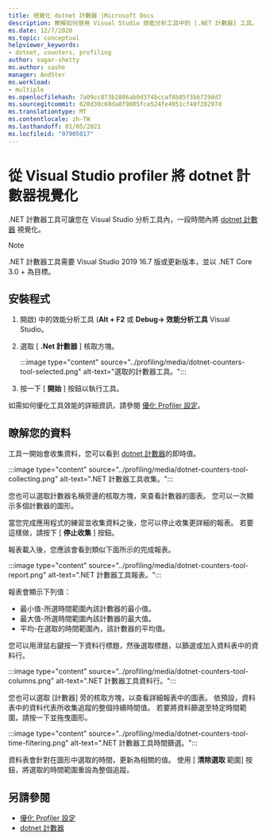 ```yaml
---
title: 視覺化 dotnet 計數器 |Microsoft Docs
description: 瞭解如何使用 Visual Studio 效能分析工具中的 [.NET 計數器] 工具。
ms.date: 12/7/2020
ms.topic: conceptual
helpviewer_keywords:
- dotnet, counters, profiling
author: sagar-shetty
ms.author: sashe
manager: AndSter
ms.workload:
- multiple
ms.openlocfilehash: 7a09cc073b2886ab0d374bccaf8b85f3bb729dd7
ms.sourcegitcommit: 620d30c60da8f9805fce524fe4951cf40f28297d
ms.translationtype: MT
ms.contentlocale: zh-TW
ms.lasthandoff: 01/05/2021
ms.locfileid: "97905017"
---
```

# <a name="visualize-dotnet-counters-from-the-visual-studio-profiler"></a>從 Visual Studio profiler 將 dotnet 計數器視覺化


.NET 計數器工具可讓您在 Visual Studio 分析工具內，一段時間內將 [dotnet 計數器](/dotnet/core/diagnostics/dotnet-counters) 視覺化。


> [!NOTE]
> .NET 計數器工具需要 Visual Studio 2019 16.7 版或更新版本，並以 .NET Core 3.0 + 為目標。

## <a name="setup"></a>安裝程式

1. 開啟) 中的效能分析工具 (**Alt + F2** 或 **Debug-> 效能分析工具** Visual Studio。

2. 選取 [ **.Net 計數器** ] 核取方塊。

   :::image type="content" source="../profiling/media/dotnet-counters-tool-selected.png" alt-text="選取的計數器工具。":::

3. 按一下 [ **開始** ] 按鈕以執行工具。

如需如何優化工具效能的詳細資訊，請參閱 [優化 Profiler 設定](../profiling/optimize-profiler-settings.md)。


## <a name="understand-your-data"></a>瞭解您的資料

工具一開始會收集資料，您可以看到 [dotnet 計數器](/dotnet/core/diagnostics/dotnet-counters)的即時值。

:::image type="content" source="../profiling/media/dotnet-counters-tool-collecting.png" alt-text=".NET 計數器工具收集。":::

您也可以選取計數器名稱旁邊的核取方塊，來查看計數器的圖表。 您可以一次顯示多個計數器的圖形。


當您完成應用程式的練習並收集資料之後，您可以停止收集更詳細的報表。 若要這樣做，請按下 [ **停止收集** ] 按鈕。


報表載入後，您應該會看到類似下面所示的完成報表。

:::image type="content" source="../profiling/media/dotnet-counters-tool-report.png" alt-text=".NET 計數器工具報表。":::

報表會顯示下列值：

- 最小值-所選時間範圍內該計數器的最小值。
- 最大值-所選時間範圍內該計數器的最大值。
- 平均-在選取的時間範圍內，該計數器的平均值。

您可以用滑鼠右鍵按一下資料行標題，然後選取標題，以篩選或加入資料表中的資料行。

:::image type="content" source="../profiling/media/dotnet-counters-tool-columns.png" alt-text=".NET 計數器工具資料行。":::

您也可以選取 [計數器] 旁的核取方塊，以查看詳細報表中的圖表。 依預設，資料表中的資料代表所收集追蹤的整個持續時間值。 若要將資料篩選至特定時間範圍，請按一下並拖曳圖形。

:::image type="content" source="../profiling/media/dotnet-counters-tool-time-filtering.png" alt-text=".NET 計數器工具時間篩選。":::

資料表會針對在圖形中選取的時間，更新為相關的值。 使用 [ **清除選取** 範圍] 按鈕，將選取的時間範圍重設為整個追蹤。


## <a name="see-also"></a>另請參閱

- [優化 Profiler 設定](../profiling/optimize-profiler-settings.md)
- [dotnet 計數器](/dotnet/core/diagnostics/dotnet-counters)
